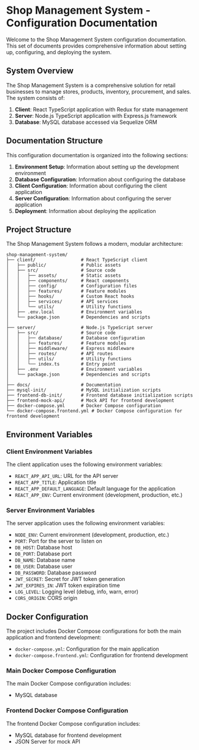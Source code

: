 # Shop Management System - Configuration Documentation

Welcome to the Shop Management System configuration documentation. This set of documents provides comprehensive information about setting up, configuring, and deploying the system.

## System Overview

The Shop Management System is a comprehensive solution for retail businesses to manage stores, products, inventory, procurement, and sales. The system consists of:

1. **Client**: React TypeScript application with Redux for state management
2. **Server**: Node.js TypeScript application with Express.js framework
3. **Database**: MySQL database accessed via Sequelize ORM

## Documentation Structure

This configuration documentation is organized into the following sections:

1. **Environment Setup**: Information about setting up the development environment
2. **Database Configuration**: Information about configuring the database
3. **Client Configuration**: Information about configuring the client application
4. **Server Configuration**: Information about configuring the server application
5. **Deployment**: Information about deploying the application

## Project Structure

The Shop Management System follows a modern, modular architecture:

```
shop-management-system/
├── client/                 # React TypeScript client
│   ├── public/             # Public assets
│   ├── src/                # Source code
│   │   ├── assets/         # Static assets
│   │   ├── components/     # React components
│   │   ├── config/         # Configuration files
│   │   ├── features/       # Feature modules
│   │   ├── hooks/          # Custom React hooks
│   │   ├── services/       # API services
│   │   └── utils/          # Utility functions
│   ├── .env.local          # Environment variables
│   └── package.json        # Dependencies and scripts
│
├── server/                 # Node.js TypeScript server
│   ├── src/                # Source code
│   │   ├── database/       # Database configuration
│   │   ├── features/       # Feature modules
│   │   ├── middleware/     # Express middleware
│   │   ├── routes/         # API routes
│   │   ├── utils/          # Utility functions
│   │   └── index.ts        # Entry point
│   ├── .env                # Environment variables
│   └── package.json        # Dependencies and scripts
│
├── docs/                   # Documentation
├── mysql-init/             # MySQL initialization scripts
├── frontend-db-init/       # Frontend database initialization scripts
├── frontend-mock-api/      # Mock API for frontend development
├── docker-compose.yml      # Docker Compose configuration
└── docker-compose.frontend.yml # Docker Compose configuration for frontend development
```

## Environment Variables

### Client Environment Variables

The client application uses the following environment variables:

- `REACT_APP_API_URL`: URL for the API server
- `REACT_APP_TITLE`: Application title
- `REACT_APP_DEFAULT_LANGUAGE`: Default language for the application
- `REACT_APP_ENV`: Current environment (development, production, etc.)

### Server Environment Variables

The server application uses the following environment variables:

- `NODE_ENV`: Current environment (development, production, etc.)
- `PORT`: Port for the server to listen on
- `DB_HOST`: Database host
- `DB_PORT`: Database port
- `DB_NAME`: Database name
- `DB_USER`: Database user
- `DB_PASSWORD`: Database password
- `JWT_SECRET`: Secret for JWT token generation
- `JWT_EXPIRES_IN`: JWT token expiration time
- `LOG_LEVEL`: Logging level (debug, info, warn, error)
- `CORS_ORIGIN`: CORS origin

## Docker Configuration

The project includes Docker Compose configurations for both the main application and frontend development:

- `docker-compose.yml`: Configuration for the main application
- `docker-compose.frontend.yml`: Configuration for frontend development

### Main Docker Compose Configuration

The main Docker Compose configuration includes:

- MySQL database

### Frontend Docker Compose Configuration

The frontend Docker Compose configuration includes:

- MySQL database for frontend development
- JSON Server for mock API
